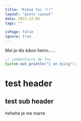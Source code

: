 ```yaml
---
title: "Kikoo toi !!!"
layout: "posts-layout"
date: 2013-12-03
tags: ""

isPage: false
ignore: true
---
```


Moi je dis _kikoo_ heinn......


``` java
// commentaire de fou
System.out.println("I am dying");
```

# test header
## test sub header

hehehe je me marre